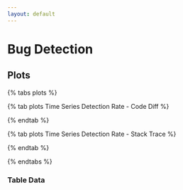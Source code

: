 ```yaml
---
layout: default
---
```


# Bug Detection

## Plots

{% tabs plots %}

{% tab plots Time Series Detection Rate - Code Diff %}

<html> 
  <head> 
    <script> 
    $(function(){
      $("#includedContentDiff").load("/assets/html/test_diff_timeline.html"); 
    });
    </script> 
  </head> 

  <body> 
     <div id="includedContentDiff"></div>
  </body> 
</html>


{% endtab %}

{% tab plots Time Series Detection Rate - Stack Trace %}

<html> 
  <head> 
    <script> 
    $(function(){
      $("#includedContentTrace").load("/assets/html/test_trace_timeline.html"); 
    });
    </script> 
  </head> 

  <body> 
     <div id="includedContentTrace"></div>
  </body> 
</html>

{% endtab %}

{% endtabs %}

### Table Data 

<table id="detectiontable" class="display"></table>
<!--
<label for="before">Before date filter:</label>
<input
  type="date"
  id="before"
  name="filter-before"
  value="2030-12-31"
  min="2000-01-01"
  max="2030-12-31" />

<label for="after">After date filter:</label>
<input
  type="date"
  id="after"
  name="filter-after"
  value="2000-01-01"
  min="2000-01-01"
  max="2030-12-31" />


{% tabs method %}

{% tab method Baseline %}

<table id="detectiontable" class="display"></table>

/*<table id="table" class="display">
 <thead>
    <tr>
        <th> Artifact Image Tag </th>
        <th> LLM-based Analysis </th>
        <th> Total Runs </th>
        <th> Reports Matching Diff </th>
        <th> Reports Matching Trace </th>
        <th> Commit Fix Date </th>
        <th> Diff URL </th>
    </tr>
  </thead>

  <tbody>
    <tr>
        <td rowspan=3>1c-syntax-bsl-language-server-32438380396</td>
        <td>Baseline</td>
        <td rowspan=3>20</td>
        <td>13/20 (65.00%)</td>
        <td>16/20 (80.00%)</td>
		<td rowspan=3> 2015-08-10T16:21:24Z </td>
        <td rowspan=3>https://www.bugswarm.org/diffs/1c-syntax-bsl-language-server-32438378016</td>
    </tr>
    <tr>
        <td>Data-Flow</td>
        <td>13/20 (65.00%)</td>
        <td>16/20 (80.00%)</td>
    </tr>
    <tr>
        <td>Chain-of-Thought</td>
        <td>13/20 (65.00%)</td>
        <td>16/20 (80.00%)</td>
    </tr>
    <tr>
        <td rowspan=3>2c-syntax-bsl-language-server-32438380396</td>
        <td>Baseline</td>
        <td rowspan=3>20</td>
        <td>13/20 (65.00%)</td>
        <td>16/20 (80.00%)</td>
		<td rowspan=3> 2015-08-10T16:21:24Z </td>
        <td rowspan=3>https://www.bugswarm.org/diffs/1c-syntax-bsl-language-server-32438378016</td>
    </tr>
    <tr>
        <td>Data-Flow</td>
        <td>13/20 (65.00%)</td>
        <td>16/20 (80.00%)</td>
    </tr>
    <tr>
        <td>Chain-of-Thought</td>
        <td>13/20 (65.00%)</td>
        <td>16/20 (80.00%)</td>
    </tr>
    <tr>
        <td rowspan=3>3c-syntax-bsl-language-server-32438380396</td>
        <td>Baseline</td>
        <td rowspan=3>20</td>
        <td>13/20 (65.00%)</td>
        <td>16/20 (80.00%)</td>
		<td rowspan=3> 2015-08-10T16:21:24Z </td>
        <td rowspan=3>https://www.bugswarm.org/diffs/1c-syntax-bsl-language-server-32438378016</td>
    </tr>
    <tr>
        <td>Data-Flow</td>
        <td>13/20 (65.00%)</td>
        <td>16/20 (80.00%)</td>
    </tr>
    <tr>
        <td>Chain-of-Thought</td>
        <td>13/20 (65.00%)</td>
        <td>16/20 (80.00%)</td>
    </tr>
    <tr>
        <td rowspan=3>4c-syntax-bsl-language-server-32438380396</td>
        <td>Baseline</td>
        <td rowspan=3>20</td>
        <td>13/20 (65.00%)</td>
        <td>16/20 (80.00%)</td>
		<td rowspan=3> 2015-08-10T16:21:24Z </td>
        <td rowspan=3>https://www.bugswarm.org/diffs/1c-syntax-bsl-language-server-32438378016</td>
    </tr>
    <tr>
        <td>Data-Flow</td>
        <td>13/20 (65.00%)</td>
        <td>16/20 (80.00%)</td>
    </tr>
    <tr>
        <td>Chain-of-Thought</td>
        <td>13/20 (65.00%)</td>
        <td>16/20 (80.00%)</td>
    </tr>
    <tr>
        <td rowspan=3>1c-syntax-bsl-language-server-32438380396</td>
        <td>Baseline</td>
        <td rowspan=3>20</td>
        <td>13/20 (65.00%)</td>
        <td>16/20 (80.00%)</td>
		<td rowspan=3> 2015-08-10T16:21:24Z </td>
        <td rowspan=3>https://www.bugswarm.org/diffs/1c-syntax-bsl-language-server-32438378016</td>
    </tr>
    <tr>
        <td>Data-Flow</td>
        <td>13/20 (65.00%)</td>
        <td>16/20 (80.00%)</td>
    </tr>
    <tr>
        <td>Chain-of-Thought</td>
        <td>13/20 (65.00%)</td>
        <td>16/20 (80.00%)</td>
    </tr>

    <tr>
        <td rowspan=3>1c-syntax-bsl-language-server-32438380396</td>
        <td>Baseline</td>
        <td rowspan=3>20</td>
        <td>13/20 (65.00%)</td>
        <td>16/20 (80.00%)</td>
		<td rowspan=3> 2015-08-10T16:21:24Z </td>
        <td rowspan=3>https://www.bugswarm.org/diffs/1c-syntax-bsl-language-server-32438378016</td>
    </tr>
    <tr>
        <td>Data-Flow</td>
        <td>13/20 (65.00%)</td>
        <td>16/20 (80.00%)</td>
    </tr>
    <tr>
        <td>Chain-of-Thought</td>
        <td>13/20 (65.00%)</td>
        <td>16/20 (80.00%)</td>
    </tr>
 
  </tbody>
</table>

{% endtab %}

{% tab method Data-Flow Prompt %}
{% endtab %}

{% tab method Chain-of-Thought %}
{% endtab %}

{% endtabs %}
-->
